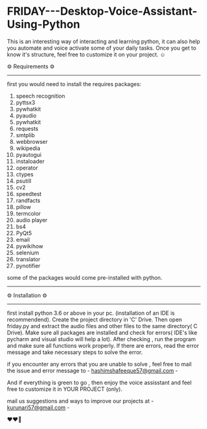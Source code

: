 # FRIDAY---Desktop-Voice-Assistant-Using-Python
This is an interesting way of interacting and learning python, it can also help you automate and voice activate some of your daily tasks. Once you get to know it's structure, feel free to customize it on your project.   ☺


⚙ Requirements ⚙
_______________________________________________________
first you would need to install the requires packages: 

   1. speech recognition
   2. pyttsx3
   3. pywhatkit
   4. pyaudio
   5. pywhatkit
   6. requests
   7. smtplib
   8. webbrowser
   9. wikipedia
   10. pyautogui
   11. instaloader
   12. operator
   13. ctypes
   14. psutill
   15. cv2
   16. speedtest
   17. randfacts
   18. pillow
   19. termcolor
   20. audio player
   21. bs4
   22. PyQt5
   23. email
   24. pywikihow
   25. selenium
   26. translator
   27. pynotifier

some of the packages would come pre-installed with python. 
__________________________________________________________


⚙ Installation ⚙
____________________

first install python 3.6 or above in your pc. (installation of an IDE is recommendend). Create the project directory in 'C' Drive. Then open friday.py and extract the audio files and other files to the same directory( C Drive). Make sure all packages are installed and check for errors( IDE's like pycharm and visual studio will help a lot). After checking , run the program and make sure all functions work properly. If there are errors, read the error message and take necessary steps to solve the error.
 
if you encounter any errors that you are unable to solve , feel free to mail the issue and error message to - hashimshafeeque57@gmail.com -

And if everything is green to go , then enjoy the voice assisstant and feel free to customize it in YOUR PROJECT (only).

mail us suggestions and ways to improve our projects at - kurunari57@gmail.com -


❤❤💖
